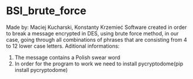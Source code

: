 # BSI_brute_force
Made by:
Maciej Kucharski, Konstanty Krzemieć
Software created in order to break a message encrypted in DES, using brute force method, in our case,
going through all combinations of phrases that are consisting from 4 to 12 lower case letters. 
Aditional informations:
1. The message contains a Polish swear word
2. In order for the program to work we need to install pycryptodome(pip install pycryptodome)
